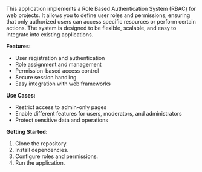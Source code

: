   
This application implements a Role Based Authentication System (RBAC) for web projects. It allows you to define user roles and permissions, ensuring that only authorized users can access specific resources or perform certain actions. The system is designed to be flexible, scalable, and easy to integrate into existing applications.

**Features:**
- User registration and authentication
- Role assignment and management
- Permission-based access control
- Secure session handling
- Easy integration with web frameworks

**Use Cases:**
- Restrict access to admin-only pages
- Enable different features for users, moderators, and administrators
- Protect sensitive data and operations

**Getting Started:**
1. Clone the repository.
2. Install dependencies.
3. Configure roles and permissions.
4. Run the application.
